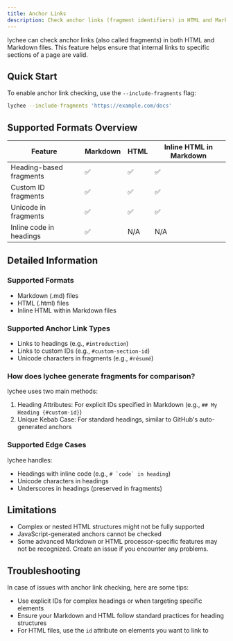 ```yaml
---
title: Anchor Links
description: Check anchor links (fragment identifiers) in HTML and Markdown files to ensure they point to existing targets.
---
```


lychee can check anchor links (also called fragments) in both HTML and Markdown files. This feature helps ensure that internal links to specific sections of a page are valid.

## Quick Start

To enable anchor link checking, use the `--include-fragments` flag:

```bash
lychee --include-fragments 'https://example.com/docs'
```

## Supported Formats Overview

| Feature                 | Markdown | HTML | Inline HTML in Markdown |
| ----------------------- | -------- | ---- | ----------------------- |
| Heading-based fragments | ✅       | ✅   | ✅                      |
| Custom ID fragments     | ✅       | ✅   | ✅                      |
| Unicode in fragments    | ✅       | ✅   | ✅                      |
| Inline code in headings | ✅       | N/A  | N/A                     |

## Detailed Information

### Supported Formats

- Markdown (.md) files
- HTML (.html) files
- Inline HTML within Markdown files

### Supported Anchor Link Types

- Links to headings (e.g., `#introduction`)
- Links to custom IDs (e.g., `#custom-section-id`)
- Unicode characters in fragments (e.g., `#résumé`)

### How does lychee generate fragments for comparison?

lychee uses two main methods:

1. Heading Attributes: For explicit IDs specified in Markdown (e.g., `## My Heading {#custom-id}`)
2. Unique Kebab Case: For standard headings, similar to GitHub's auto-generated anchors

### Supported Edge Cases

lychee handles:

- Headings with inline code (e.g., ``# `code` in heading``)
- Unicode characters in headings
- Underscores in headings (preserved in fragments)

## Limitations

- Complex or nested HTML structures might not be fully supported
- JavaScript-generated anchors cannot be checked
- Some advanced Markdown or HTML processor-specific features may not be recognized.
  Create an issue if you encounter any problems.

## Troubleshooting

In case of issues with anchor link checking, here are some tips:

- Use explicit IDs for complex headings or when targeting specific elements
- Ensure your Markdown and HTML follow standard practices for heading structures
- For HTML files, use the `id` attribute on elements you want to link to
